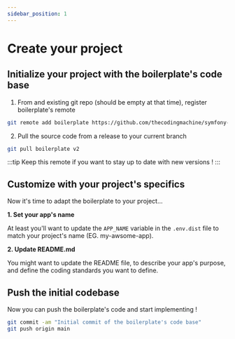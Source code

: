 ```yaml
---
sidebar_position: 1
---
```

# Create your project

## Initialize your project with the boilerplate's code base

1. From and existing git repo (should be empty at that time), register boilerplate's remote
```bash title="terminal"
git remote add boilerplate https://github.com/thecodingmachine/symfony-boilerplate.git
```

2. Pull the source code from a release to your current branch
```bash title="terminal"
git pull boilerplate v2
```
:::tip
Keep this remote if you want to stay up to date with new versions !
:::

## Customize with your project's specifics
Now it's time to adapt the boilerplate to your project...

**1. Set your app's name**

At least you'll want to update the `APP_NAME` variable in the `.env.dist` file to match your project's name (EG. my-awsome-app).

**2. Update README.md**
    
You might want to update the README file, to describe your app's purpose, and define the coding standards you want to define.

## Push the initial codebase

Now you can push the boilerplate's code and start implementing !

```bash title="terminal"
git commit -am "Initial commit of the boilerplate's code base"
git push origin main
```
